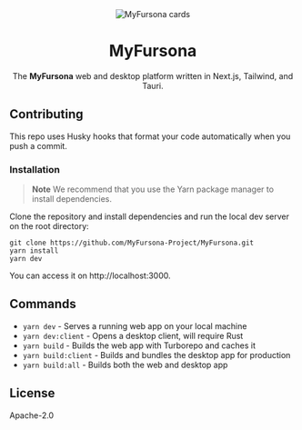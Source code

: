 <div align="center">
  <img alt="MyFursona cards" src="https://github.com/MyFursona-Project/MyFursona/assets/94678583/0cc5e73f-3197-4170-906b-30a64063569a">
</div>

<h1 align="center">MyFursona</h1>

<p align="center">
  The <strong>MyFursona</strong> web and desktop platform written in Next.js, Tailwind, and
  Tauri.
</p>

## Contributing

This repo uses Husky hooks that format your code automatically when you push
a commit.

### Installation

> **Note**
> We recommend that you use the Yarn package manager to install dependencies.

Clone the repository and install dependencies and run the local dev server
on the root directory:

```console
git clone https://github.com/MyFursona-Project/MyFursona.git
yarn install
yarn dev
```

You can access it on http://localhost:3000.

## Commands

- `yarn dev` - Serves a running web app on your local machine
- `yarn dev:client` - Opens a desktop client, will require Rust
- `yarn build` - Builds the web app with Turborepo and caches it
- `yarn build:client` - Builds and bundles the desktop app for production
- `yarn build:all` - Builds both the web and desktop app

## License

Apache-2.0
